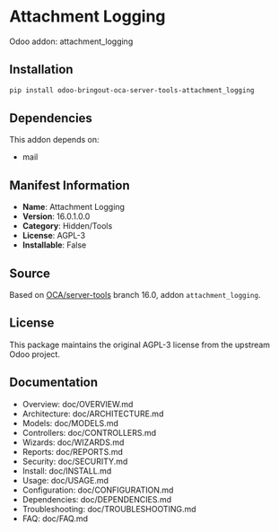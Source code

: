 # Attachment Logging

Odoo addon: attachment_logging

## Installation

```bash
pip install odoo-bringout-oca-server-tools-attachment_logging
```

## Dependencies

This addon depends on:
- mail

## Manifest Information

- **Name**: Attachment Logging
- **Version**: 16.0.1.0.0
- **Category**: Hidden/Tools
- **License**: AGPL-3
- **Installable**: False

## Source

Based on [OCA/server-tools](https://github.com/OCA/server-tools) branch 16.0, addon `attachment_logging`.

## License

This package maintains the original AGPL-3 license from the upstream Odoo project.

## Documentation

- Overview: doc/OVERVIEW.md
- Architecture: doc/ARCHITECTURE.md
- Models: doc/MODELS.md
- Controllers: doc/CONTROLLERS.md
- Wizards: doc/WIZARDS.md
- Reports: doc/REPORTS.md
- Security: doc/SECURITY.md
- Install: doc/INSTALL.md
- Usage: doc/USAGE.md
- Configuration: doc/CONFIGURATION.md
- Dependencies: doc/DEPENDENCIES.md
- Troubleshooting: doc/TROUBLESHOOTING.md
- FAQ: doc/FAQ.md
